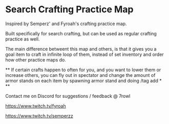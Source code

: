 # Search Crafting Practice Map
Inspired by Semperz' and Fyroah's crafting practice map. 

Built specifically for search crafting, but can be used as regular crafting practice as well. 

The main difference betweent this map and others, is that it gives you a goal item to craft in infinite loop of them, instead of set inventory and order how other practice maps do.

** If certain crafts happen to often for you, and you want to lower them or increase others, you can fly out in spectator and change the amount of armor stands on each item by spawning armor stand and doing /tag add * ** 

Contact me on Discord for suggestions / feedback @ 7rowl

https://www.twitch.tv/fyroah

https://www.twitch.tv/semperzz
